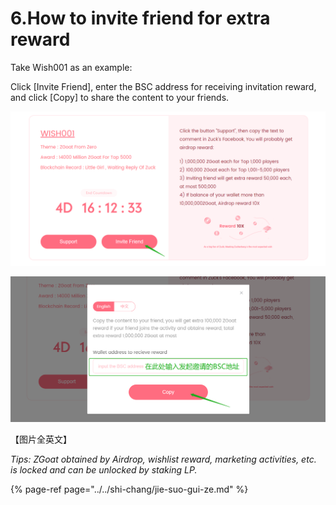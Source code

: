 # 6.How to invite friend for extra reward

Take Wish001 as an example:



Click \[Invite Friend\], enter the BSC address for receiving invitation reward, and click \[Copy\] to share the content to your friends.

![](../../.gitbook/assets/ru-he-yao-qing-peng-you-can-yu-xin-yuan-dan-1.png)

![](../../.gitbook/assets/ru-he-yao-qing-peng-you-can-yu-xin-yuan-dan-2.png)

【图片全英文】

_Tips: ZGoat obtained by Airdrop, wishlist reward, marketing activities, etc. is locked and can be unlocked by staking LP._

{% page-ref page="../../shi-chang/jie-suo-gui-ze.md" %}

